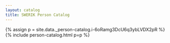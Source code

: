 ```yaml
---
layout: catalog
title: SWERIK Person Catalog
---
```

{% assign p = site.data._person-catalog.i-6oRamg3DcU6q3ybLVDX2pR %}
{% include person-catalog.html p=p %}

